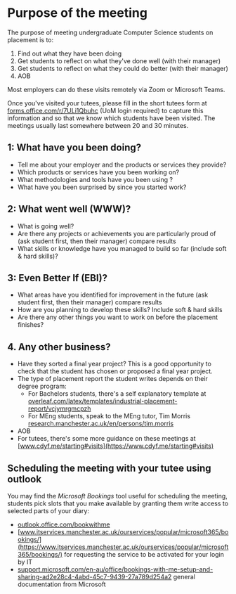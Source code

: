# Purpose of the meeting

The purpose of meeting undergraduate Computer Science students on placement is to:

1. Find out what they have been doing
2. Get students to reflect on what they've done well (with their manager)
3. Get students to reflect on what they could do better (with their manager)
4. AOB

Most employers can do these visits remotely via Zoom or Microsoft Teams.

Once you've visited your tutees, please fill in the short tutees form at [forms.office.com/r/7ULi1Qbuhc](https://forms.office.com/r/7ULi1Qbuhc) (UoM login required) to capture this information and so that we know which students have been visited. The meetings usually last somewhere between 20 and 30 minutes.


## 1: What have you been doing?

* Tell me about your employer and the products or services they provide?
* Which products or services have you been working on? 
* What methodologies and tools have you been using ?
* What have you been surprised by since you started work?

## 2: What went well (WWW)? 

* What is going well? 
* Are there any projects or achievements you are particularly proud of (ask student first, then their manager) compare results
* What skills or knowledge have you managed to build so far (include soft & hard skills)?

## 3: Even Better If (EBI)?

* What areas have you identified for improvement in the future (ask student first, then their manager) compare results
* How are you planning to develop these skills? Include soft & hard skills
* Are there any other things you want to work on before the placement finishes?



## 4. Any other business?

* Have they sorted a final year project? This is a good opportunity to check that the student has chosen or proposed a final year project.
* The type of placement report the student writes depends on their degree program:
    + For Bachelors students, there's a self explanatory template at [overleaf.com/latex/templates/industrial-placement-report/vcjymrgmcpzh](https://www.overleaf.com/latex/templates/industrial-placement-report/vcjymrgmcpzh)
    +  For MEng students, speak to the MEng tutor, Tim Morris [research.manchester.ac.uk/en/persons/tim.morris](https://research.manchester.ac.uk/en/persons/tim.morris)
* AOB   
* For tutees, there's some more guidance on these meetings at [www.cdyf.me/starting#visits](https://www.cdyf.me/starting#visits)

## Scheduling the meeting with your tutee using outlook

You may find the *Microsoft Bookings* tool useful for scheduling the meeting, students pick slots that you make available by granting them write access to selected parts of your diary:

* [outlook.office.com/bookwithme](https://outlook.office.com/bookwithme/)
* [www.itservices.manchester.ac.uk/ourservices/popular/microsoft365/bookings/](https://www.itservices.manchester.ac.uk/ourservices/popular/microsoft365/bookings/) for requesting the service to be activated for your login by IT
* [support.microsoft.com/en-au/office/bookings-with-me-setup-and-sharing-ad2e28c4-4abd-45c7-9439-27a789d254a2](https://support.microsoft.com/en-au/office/bookings-with-me-setup-and-sharing-ad2e28c4-4abd-45c7-9439-27a789d254a2) general documentation from Microsoft
